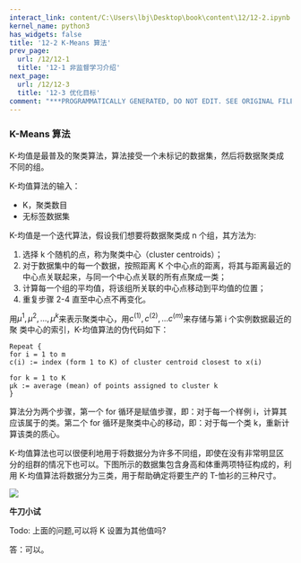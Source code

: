 ```yaml
---
interact_link: content/C:\Users\lbj\Desktop\book\content\12/12-2.ipynb
kernel_name: python3
has_widgets: false
title: '12-2 K-Means 算法'
prev_page:
  url: /12/12-1
  title: '12-1 非监督学习介绍'
next_page:
  url: /12/12-3
  title: '12-3 优化目标'
comment: "***PROGRAMMATICALLY GENERATED, DO NOT EDIT. SEE ORIGINAL FILES IN /content***"
---
```


### K-Means 算法

K-均值是最普及的聚类算法，算法接受一个未标记的数据集，然后将数据聚类成不同的组。

K-均值算法的输入：
+ K，聚类数目
+ 无标签数据集

K-均值是一个迭代算法，假设我们想要将数据聚类成 n 个组，其方法为: 
1. 选择 k 个随机的点，称为聚类中心（cluster centroids）； 
2. 对于数据集中的每一个数据，按照距离 K 个中心点的距离，将其与距离最近的中心点关联起来，与同一个中心点关联的所有点聚成一类； 
3. 计算每一个组的平均值，将该组所关联的中心点移动到平均值的位置；
4. 重复步骤 2-4 直至中心点不再变化。


用$\mu^1,\mu^2,...,\mu^k$来表示聚类中心，用$c^{(1)},c^{(2)},...c^{(m)}$来存储与第 i 个实例数据最近的聚
类中心的索引，K-均值算法的伪代码如下： 
```
Repeat {     
for i = 1 to m     
c(i) := index (form 1 to K) of cluster centroid closest to x(i) 
 
for k = 1 to K 
μk := average (mean) of points assigned to cluster k 
} 
```
算法分为两个步骤，第一个 for 循环是赋值步骤，即：对于每一个样例 i，计算其应该属于的类。第二个 for 循环是聚类中心的移动，即：对于每一个类 k，重新计算该类的质心。 

K-均值算法也可以很便利地用于将数据分为许多不同组，即使在没有非常明显区分的组群的情况下也可以。下图所示的数据集包含身高和体重两项特征构成的，利用 K-均值算法将数据分为三类，用于帮助确定将要生产的 T-恤衫的三种尺寸。 
 
![](https://i.loli.net/2018/12/02/5c02c1b143f5f.png)

**牛刀小试**

Todo: 上面的问题,可以将 K 设置为其他值吗?
 


答：可以。

